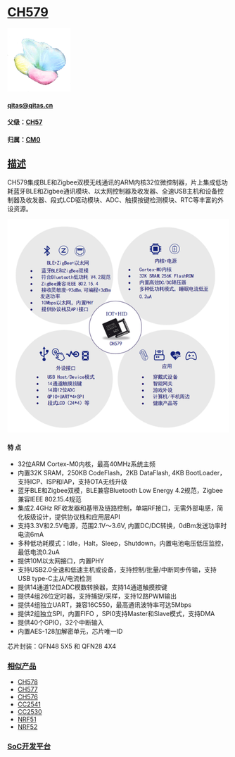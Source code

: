 ﻿# [CH579](https://github.com/sochub/CH579)

[![sites](SoC/SoC.png)](http://www.qitas.cn) 

####  qitas@qitas.cn

#### 父级：[CH57](https://github.com/sochub/CH57) 
#### 归属：[CM0](https://github.com/sochub/CM0) 

## [描述](https://github.com/sochub/CH579/wiki) 

CH579集成BLE和Zigbee双模无线通讯的ARM内核32位微控制器，片上集成低功耗蓝牙BLE和Zigbee通讯模块、以太网控制器及收发器、全速USB主机和设备控制器及收发器、段式LCD驱动模块、ADC、触摸按键检测模块、RTC等丰富的外设资源。

[![sites](SoC/CH579.png)](http://www.wch.cn/products/CH579.html) 

#### 特 点

- 32位ARM Cortex-M0内核，最高40MHz系统主频
- 内置32K SRAM，250KB CodeFlash，2KB DataFlash, 4KB BootLoader，支持ICP、ISP和IAP，支持OTA无线升级
- 蓝牙BLE和Zigbee双模，BLE兼容Bluetooth Low Energy 4.2规范，Zigbee兼容IEEE 802.15.4规范
- 集成2.4GHz RF收发器和基带及链路控制，单端RF接口，无需外部电感，简化板级设计，提供协议栈和应用层API
- 支持3.3V和2.5V电源，范围2.1V～3.6V, 内置DC/DC转换，0dBm发送功率时电流6mA
- 多种低功耗模式：Idle，Halt，Sleep，Shutdown，内置电池电压低压监控，最低电流0.2uA
- 提供10M以太网接口，内置PHY
- 支持USB2.0全速和低速主机或设备，支持控制/批量/中断同步传输，支持USB type-C主从/电流检测
- 提供14通道12位ADC模数转换器，支持14通道触摸按键
- 提供4组26位定时器，支持捕捉/采样，支持12路PWM输出
- 提供4组独立UART，兼容16C550，最高通讯波特率可达5Mbps
- 提供2组独立SPI，内置FIFO ，SPI0支持Master和Slave模式，支持DMA
- 提供40个GPIO，32个中断输入
- 内置AES-128加解密单元，芯片唯一ID

芯片封装：QFN48 5X5 和 QFN28 4X4


### [相似产品](https://github.com/sochub/CH57)

- [CH578](https://github.com/sochub/CH578) 
- [CH577](https://github.com/sochub/CH577) 
- [CH576](https://github.com/sochub/CH576) 
- [CC2541](https://github.com/sochub/CC2541)
- [CC2530](https://github.com/sochub/CC2530)  
- [NRF51](https://github.com/sochub/NRF51) 
- [NRF52](https://github.com/sochub/NRF52) 

###  [SoC开发平台](http://www.qitas.cn)   
